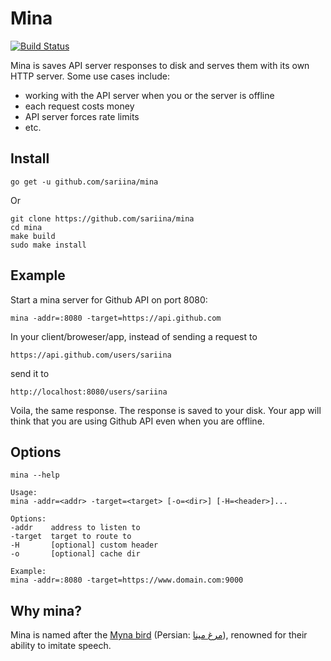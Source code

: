 # Mina

[![Build Status](https://travis-ci.org/sariina/mina.svg?branch=master)](https://travis-ci.org/sariina/mina)

Mina is saves API server responses to disk and serves them with its own HTTP server. Some use cases include:

- working with the API server when you or the server is offline
- each request costs money
- API server forces rate limits 
- etc.

## Install

    go get -u github.com/sariina/mina

Or

    git clone https://github.com/sariina/mina
    cd mina
    make build
    sudo make install

## Example

Start a mina server for Github API on port 8080:

    mina -addr=:8080 -target=https://api.github.com

In your client/broweser/app, instead of sending a request to

    https://api.github.com/users/sariina

send it to

    http://localhost:8080/users/sariina

Voila, the same response. The response is saved to your disk.
Your app will think that you are using Github API even when you are offline.

## Options

    mina --help

    Usage:
    mina -addr=<addr> -target=<target> [-o=<dir>] [-H=<header>]...

    Options:
    -addr    address to listen to
    -target  target to route to
    -H       [optional] custom header
    -o       [optional] cache dir

    Example:
    mina -addr=:8080 -target=https://www.domain.com:9000

## Why mina?

Mina is named after the
[Myna bird](https://en.wikipedia.org/wiki/Common_hill_myna)
(Persian: [مرغ مینا](https://fa.wikipedia.org/wiki/%D9%85%DB%8C%D9%86%D8%A7%DB%8C_%D9%85%D8%B9%D9%85%D9%88%D9%84%DB%8C)),
renowned for their ability to imitate speech.
